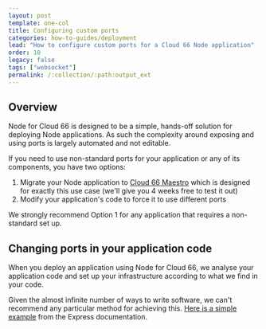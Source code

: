 ```yaml
---
layout: post
template: one-col
title: Configuring custom ports
categories: how-to-guides/deployment
lead: "How to configure custom ports for a Cloud 66 Node application"
order: 10
legacy: false
tags: ["websocket"]
permalink: /:collection/:path:output_ext
---
```


## Overview

Node for Cloud 66 is designed to be a simple, hands-off solution for deploying Node applications. As such the complexity around exposing and using ports is largely automated and not editable.

If you need to use non-standard ports for your application or any of its components, you have two options:

1. Migrate your Node application to [Cloud 66 Maestro](https://www.cloud66.com/containers/maestro/) which is designed for exactly this use case (we'll give you 4 weeks free to test it out)
2. Modify your application's code to force it to use different ports

We strongly recommend Option 1 for any application that requires a non-standard set up. 

## Changing ports in your application code

When you deploy an application using Node for Cloud 66, we analyse your application code and set up your infrastructure according to what we find in your code.  

Given the almost infinite number of ways to write software, we can't recommend any particular method for achieving this. [Here is a simple example](https://expressjs.com/en/starter/hello-world.html) from the Express documentation.